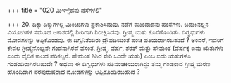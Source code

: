 +++
title = "020 ಮಿಞ್ಚಿದವು ದೆಸೆಗಳಲಿ"

+++
20. ದಿಕ್ಕು ದಿಕ್ಕುಗಳಲ್ಲಿ ಮಿಂಚುಗಳು ಪ್ರಕಾಶಿಸಿದುವು. ನಡೆಗೆ ಮುಂದಾದವು ಹಂಸೆಗಳು. ಬದುಕಿನಲ್ಲಿನ ವಿಯೋಗಿಗಳ ಸಮೂಹ ಆಕಾಶದಲ್ಲಿ ನೀರಿಗಾಗಿ ನಿರೀಕ್ಷಿಸಿದವು. ಗ್ರೀಷ್ಮ ಋತು ಕೊನೆಗೊಂಡಿತು. ದಿಗ್ವಧುಗಳು ಮೋಡಗಳನ್ನು ಅಪ್ಪಿಕೊಂಡವು. ಈ ದಿಗ್ವನಿತೆಯರು ದ್ರೌಪದಿಯಂತೆ ಪಂಚ ಪತಿಯರಾಗಿರಬಹುದೆ ? ಅಂದರೆ, ಇವರಿಗೆ ಕೇವಲ ಗ್ರೀಷ್ಮನೊಬ್ಬನೇ ಗಂಡನಾಗಿರದೆ ವಸಂತ, ಗ್ರೀಷ್ಮ, ವರ್ಷ, ಶರತ್ ಮತ್ತು ಹೇಮಂತ (ವರ್ಷಕ್ಕೆ ಐದು ಋತುಗಳು ಎಂದು ವೈದಿಕ ಕಾಲದ ಪರಿಕಲ್ಪನೆ. ಹೇಮಂತ ಶಿಶಿರ ಸೇರಿ ಒಂದೇ ಋತು) ಎಂಬ ಐದು ಋತುಗಳೂ ಗಂಡಂದಿರಾಗಿರಬಹುದೇ ? ಅಥವಾ ಈ ದಿಗ್ವಧುಗಳು ಪತಿವಂಚಕಿಯರಾಗಿದ್ದು ತಮ್ಮ ಗಂಡನಾದ ಗ್ರೀಷ್ಮ ಮರಣ ಹೊಂದಿದಾಗ ಪರಪುರುಷರಾದ ಮೋಡಗಳನ್ನು ಅಪ್ಪಿಕೊಂಡಿರಬಹುದೆ ?